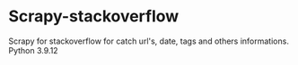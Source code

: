 # Scrapy-stackoverflow

Scrapy for stackoverflow for catch url's, date, tags and others informations. Python 3.9.12
